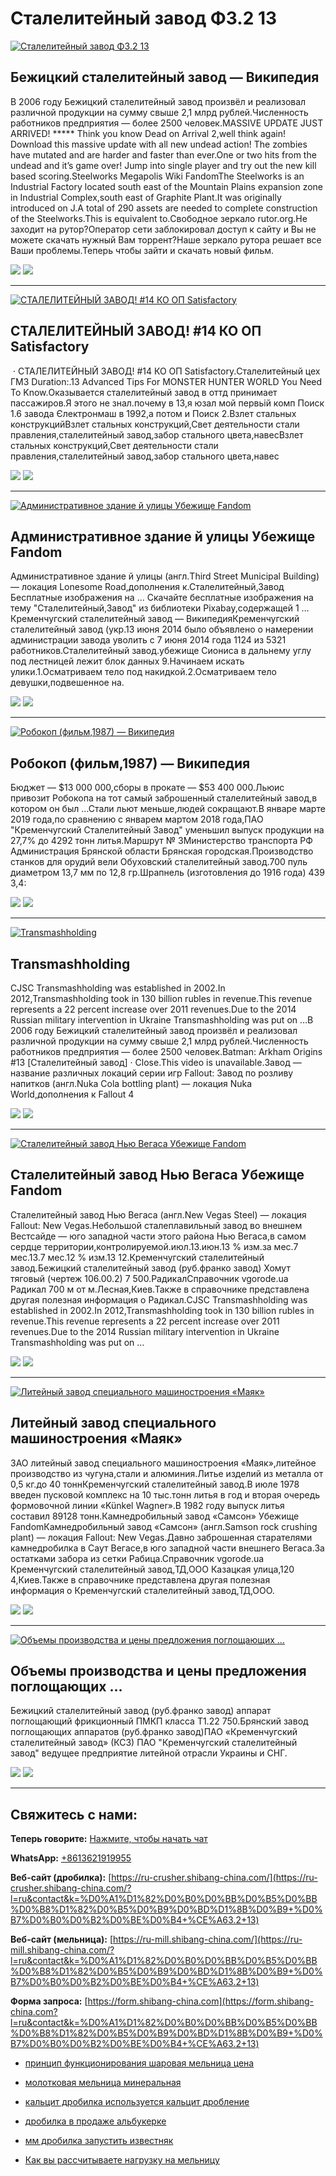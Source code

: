 # Сталелитейный завод Φ3.2 13

<a href="https://swt.shibang-china.com/?l=ru&img&k=%D0%A1%D1%82%D0%B0%D0%BB%D0%B5%D0%BB%D0%B8%D1%82%D0%B5%D0%B9%D0%BD%D1%8B%D0%B9+%D0%B7%D0%B0%D0%B2%D0%BE%D0%B4+%CE%A63.2+13" target="_blank">![Сталелитейный завод Φ3.2 13](http://static.shibang-china.com/all-800x300/1294.jpg)</a>

## Бежицкий сталелитейный завод — Википедия
В 2006 году Бежицкий сталелитейный завод произвёл и реализовал различной продукции на сумму свыше 2,1 млрд рублей.Численность работников предприятия — более 2500 человек.MASSIVE UPDATE JUST ARRIVED! ***** Think you know Dead on Arrival 2,well think again! Download this massive update with all new undead action! The zombies have mutated and are harder and faster than ever.One or two hits from the undead and it’s game over! Jump into single player and try out the new kill based scoring.Steelworks Megapolis Wiki FandomThe Steelworks is an Industrial Factory located south east of the Mountain Plains expansion zone in Industrial Complex,south east of Graphite Plant.It was originally introduced on J.A total of 290 assets are needed to complete construction of the Steelworks.This is equivalent to.Свободное зеркало rutor.org.Не заходит на рутор?Оператор сети заблокировал доступ к сайту и Вы не можете скачать нужный Вам торрент?Наше зеркало рутора решает все Ваши проблемы.Теперь чтобы зайти и скачать новый фильм.


<a href="https://whatsapp.shibangsoft.com/WhatsApp.php" target="_blank" title="WhatsApp">![](http://static.shibang-china.com/icon/whatsapp.png)</a> <a href="https://swt.shibang-china.com/?l=ru&icon&k=%D0%A1%D1%82%D0%B0%D0%BB%D0%B5%D0%BB%D0%B8%D1%82%D0%B5%D0%B9%D0%BD%D1%8B%D0%B9+%D0%B7%D0%B0%D0%B2%D0%BE%D0%B4+%CE%A63.2+13" target="_blank">![](http://static.shibang-china.com/icon/chat-ru.png)</a>

---

<a href="https://swt.shibang-china.com/?l=ru&img&k=%D0%A1%D1%82%D0%B0%D0%BB%D0%B5%D0%BB%D0%B8%D1%82%D0%B5%D0%B9%D0%BD%D1%8B%D0%B9+%D0%B7%D0%B0%D0%B2%D0%BE%D0%B4+%CE%A63.2+13" target="_blank">![СТАЛЕЛИТЕЙНЫЙ ЗАВОД! #14 КО ОП Satisfactory](http://static.shibang-china.com/all-800x300/329.jpg)</a>

## СТАЛЕЛИТЕЙНЫЙ ЗАВОД! #14 КО ОП Satisfactory
&nbsp;&#0183;&#32;СТАЛЕЛИТЕЙНЫЙ ЗАВОД! #14 КО ОП Satisfactory.Сталелитейный цех ГМЗ Duration:.13 Advanced Tips For MONSTER HUNTER WORLD You Need To Know.Оказывается сталелитейный завод в оттд принимает пассажиров.Я этого не знал.почему в 13,я юзал мой первьій комп Поиск 1.6 завода Єлектронмаш в 1992,а потом и Поиск 2.Взлет стальных конструкцийВзлет стальных конструкций,Свет деятельности стали правления,сталелитейный завод,забор стального цвета,навесВзлет стальных конструкций,Свет деятельности стали правления,сталелитейный завод,забор стального цвета,навес


<a href="https://whatsapp.shibangsoft.com/WhatsApp.php" target="_blank" title="WhatsApp">![](http://static.shibang-china.com/icon/whatsapp.png)</a> <a href="https://swt.shibang-china.com/?l=ru&icon&k=%D0%A1%D1%82%D0%B0%D0%BB%D0%B5%D0%BB%D0%B8%D1%82%D0%B5%D0%B9%D0%BD%D1%8B%D0%B9+%D0%B7%D0%B0%D0%B2%D0%BE%D0%B4+%CE%A63.2+13" target="_blank">![](http://static.shibang-china.com/icon/chat-ru.png)</a>

---

<a href="https://swt.shibang-china.com/?l=ru&img&k=%D0%A1%D1%82%D0%B0%D0%BB%D0%B5%D0%BB%D0%B8%D1%82%D0%B5%D0%B9%D0%BD%D1%8B%D0%B9+%D0%B7%D0%B0%D0%B2%D0%BE%D0%B4+%CE%A63.2+13" target="_blank">![Административное здание й улицы Убежище Fandom](http://static.shibang-china.com/all-800x300/1169.jpg)</a>

## Административное здание й улицы Убежище Fandom
Административное здание й улицы (англ.Third Street Municipal Building) — локация Lonesome Road,дополнения к.Сталелитейный,Завод Бесплатные изображения на … Скачайте бесплатные изображения на тему &quot;Сталелитейный,Завод&quot; из библиотеки Pixabay,содержащей 1 …Кременчугский сталелитейный завод — ВикипедияКременчугский сталелитейный завод (укр.13 июня 2014 было объявлено о намерении администрации завода уволить с 7 июня 2014 года 1124 из 5321 работников.Сталелитейный завод.убежище Сиониса в дальнему углу под лестницей лежит блок данных 9.Начинаем искать улики.1.Осматриваем тело под накидкой.2.Осматриваем тело девушки,подвешенное на.


<a href="https://whatsapp.shibangsoft.com/WhatsApp.php" target="_blank" title="WhatsApp">![](http://static.shibang-china.com/icon/whatsapp.png)</a> <a href="https://swt.shibang-china.com/?l=ru&icon&k=%D0%A1%D1%82%D0%B0%D0%BB%D0%B5%D0%BB%D0%B8%D1%82%D0%B5%D0%B9%D0%BD%D1%8B%D0%B9+%D0%B7%D0%B0%D0%B2%D0%BE%D0%B4+%CE%A63.2+13" target="_blank">![](http://static.shibang-china.com/icon/chat-ru.png)</a>

---

<a href="https://swt.shibang-china.com/?l=ru&img&k=%D0%A1%D1%82%D0%B0%D0%BB%D0%B5%D0%BB%D0%B8%D1%82%D0%B5%D0%B9%D0%BD%D1%8B%D0%B9+%D0%B7%D0%B0%D0%B2%D0%BE%D0%B4+%CE%A63.2+13" target="_blank">![Робокоп (фильм,1987) — Википедия](http://static.shibang-china.com/all-800x300/854.jpg)</a>

## Робокоп (фильм,1987) — Википедия
Бюджет — $13 000 000,сборы в прокате — $53 400 000.Льюис привозит Робокопа на тот самый заброшенный сталелитейный завод,в котором он был …Стали льют меньше,людей сокращают.В январе марте 2019 года,по сравнению с январем мартом 2018 года,ПАО &quot;Кременчугский Сталелитейный Завод&quot; уменьшил выпуск продукции на 27,7% до 4292 тонн литья.Маршрут № 3Министерство транспорта РФ Администрация Брянской области Брянская городская.Производство станков для орудий вели Обуховский сталелитейный завод.700 пуль диаметром 13,7 мм по 12,8 гр.Шрапнель (изготовления до 1916 года) 439 3,4:


<a href="https://whatsapp.shibangsoft.com/WhatsApp.php" target="_blank" title="WhatsApp">![](http://static.shibang-china.com/icon/whatsapp.png)</a> <a href="https://swt.shibang-china.com/?l=ru&icon&k=%D0%A1%D1%82%D0%B0%D0%BB%D0%B5%D0%BB%D0%B8%D1%82%D0%B5%D0%B9%D0%BD%D1%8B%D0%B9+%D0%B7%D0%B0%D0%B2%D0%BE%D0%B4+%CE%A63.2+13" target="_blank">![](http://static.shibang-china.com/icon/chat-ru.png)</a>

---

<a href="https://swt.shibang-china.com/?l=ru&img&k=%D0%A1%D1%82%D0%B0%D0%BB%D0%B5%D0%BB%D0%B8%D1%82%D0%B5%D0%B9%D0%BD%D1%8B%D0%B9+%D0%B7%D0%B0%D0%B2%D0%BE%D0%B4+%CE%A63.2+13" target="_blank">![Transmashholding](http://static.shibang-china.com/all-800x300/584.jpg)</a>

## Transmashholding
CJSC Transmashholding was established in 2002.In 2012,Transmashholding took in 130 billion rubles in revenue.This revenue represents a 22 percent increase over 2011 revenues.Due to the 2014 Russian military intervention in Ukraine Transmashholding was put on …В 2006 году Бежицкий сталелитейный завод произвёл и реализовал различной продукции на сумму свыше 2,1 млрд рублей.Численность работников предприятия — более 2500 человек.Batman: Arkham Origins #13 [Сталелитейный завод]&nbsp;&#0183;&#32;Close.This video is unavailable.Завод — название различных локаций серии игр Fallout: Завод по розливу напитков (англ.Nuka Cola bottling plant) — локация Nuka World,дополнения к Fallout 4


<a href="https://whatsapp.shibangsoft.com/WhatsApp.php" target="_blank" title="WhatsApp">![](http://static.shibang-china.com/icon/whatsapp.png)</a> <a href="https://swt.shibang-china.com/?l=ru&icon&k=%D0%A1%D1%82%D0%B0%D0%BB%D0%B5%D0%BB%D0%B8%D1%82%D0%B5%D0%B9%D0%BD%D1%8B%D0%B9+%D0%B7%D0%B0%D0%B2%D0%BE%D0%B4+%CE%A63.2+13" target="_blank">![](http://static.shibang-china.com/icon/chat-ru.png)</a>

---

<a href="https://swt.shibang-china.com/?l=ru&img&k=%D0%A1%D1%82%D0%B0%D0%BB%D0%B5%D0%BB%D0%B8%D1%82%D0%B5%D0%B9%D0%BD%D1%8B%D0%B9+%D0%B7%D0%B0%D0%B2%D0%BE%D0%B4+%CE%A63.2+13" target="_blank">![Сталелитейный завод Нью Вегаса Убежище Fandom](http://static.shibang-china.com/all-800x300/439.jpg)</a>

## Сталелитейный завод Нью Вегаса Убежище Fandom
Сталелитейный завод Нью Вегаса (англ.New Vegas Steel) — локация Fallout: New Vegas.Небольшой сталеплавильный завод во внешнем Вестсайде — юго западной части этого района Нью Вегаса,в самом сердце территории,контролируемой.июл.13.июн.13 % изм.за мес.7 мес.13.7 мес.12 % изм.13 12.Кременчугский сталелитейный завод.Бежицкий сталелитейный завод (руб.франко завод) Хомут тяговый (чертеж 106.00.2) 7 500.РадикалСправочник vgorode.ua Радикал 700 м от м.Лесная,Киев.Также в справочнике представлена другая полезная информация о Радикал.CJSC Transmashholding was established in 2002.In 2012,Transmashholding took in 130 billion rubles in revenue.This revenue represents a 22 percent increase over 2011 revenues.Due to the 2014 Russian military intervention in Ukraine Transmashholding was put on …


<a href="https://whatsapp.shibangsoft.com/WhatsApp.php" target="_blank" title="WhatsApp">![](http://static.shibang-china.com/icon/whatsapp.png)</a> <a href="https://swt.shibang-china.com/?l=ru&icon&k=%D0%A1%D1%82%D0%B0%D0%BB%D0%B5%D0%BB%D0%B8%D1%82%D0%B5%D0%B9%D0%BD%D1%8B%D0%B9+%D0%B7%D0%B0%D0%B2%D0%BE%D0%B4+%CE%A63.2+13" target="_blank">![](http://static.shibang-china.com/icon/chat-ru.png)</a>

---

<a href="https://swt.shibang-china.com/?l=ru&img&k=%D0%A1%D1%82%D0%B0%D0%BB%D0%B5%D0%BB%D0%B8%D1%82%D0%B5%D0%B9%D0%BD%D1%8B%D0%B9+%D0%B7%D0%B0%D0%B2%D0%BE%D0%B4+%CE%A63.2+13" target="_blank">![Литейный завод специального машиностроения &#171;Маяк&#187;](http://static.shibang-china.com/all-800x300/1104.jpg)</a>

## Литейный завод специального машиностроения &#171;Маяк&#187;
ЗАО литейный завод специального машиностроения &#171;Маяк&#187;,литейное производство из чугуна,стали и алюминия.Литье изделий из металла от 0,5 кг.до 40 тоннКременчугский сталелитейный завод.В июле 1978 введен пусковой комплекс на 10 тыс.тонн литья в год и вторая очередь формовочной линии &#171;K&#252;nkel Wagner&#187;.В 1982 году выпуск литья составил 89128 тонн.Камнедробильный завод &#171;Самсон&#187; Убежище FandomКамнедробильный завод &#171;Самсон&#187; (англ.Samson rock crushing plant) — локация Fallout: New Vegas.Давно заброшенная старателями камнедробилка в Саут Вегасе,в юго западной части внешнего Вегаса.За остатками забора из сетки Рабица.Справочник vgorode.ua Кременчугский сталелитейный завод,ТД,ООО Казацкая улица,120 4,Киев.Также в справочнике представлена другая полезная информация о Кременчугский сталелитейный завод,ТД,ООО.


<a href="https://whatsapp.shibangsoft.com/WhatsApp.php" target="_blank" title="WhatsApp">![](http://static.shibang-china.com/icon/whatsapp.png)</a> <a href="https://swt.shibang-china.com/?l=ru&icon&k=%D0%A1%D1%82%D0%B0%D0%BB%D0%B5%D0%BB%D0%B8%D1%82%D0%B5%D0%B9%D0%BD%D1%8B%D0%B9+%D0%B7%D0%B0%D0%B2%D0%BE%D0%B4+%CE%A63.2+13" target="_blank">![](http://static.shibang-china.com/icon/chat-ru.png)</a>

---

<a href="https://swt.shibang-china.com/?l=ru&img&k=%D0%A1%D1%82%D0%B0%D0%BB%D0%B5%D0%BB%D0%B8%D1%82%D0%B5%D0%B9%D0%BD%D1%8B%D0%B9+%D0%B7%D0%B0%D0%B2%D0%BE%D0%B4+%CE%A63.2+13" target="_blank">![Объемы производства и цены предложения поглощающих …](http://static.shibang-china.com/all-800x300/1285.jpg)</a>

## Объемы производства и цены предложения поглощающих …
Бежицкий сталелитейный завод (руб.франко завод) аппарат поглощающий фрикционный ПМКП класса Т1.22 750.Брянский завод поглощающих аппаратов (руб.франко завод)ПАО &#171;Кременчугский сталелитейный завод&#187; (КСЗ) ПАО &quot;Кременчугский сталелитейный завод&quot; ведущее предприятие литейной отрасли Украины и СНГ.

<a href="https://whatsapp.shibangsoft.com/WhatsApp.php" target="_blank" title="WhatsApp">![](http://static.shibang-china.com/icon/whatsapp.png)</a> <a href="https://swt.shibang-china.com/?l=ru&icon&k=%D0%A1%D1%82%D0%B0%D0%BB%D0%B5%D0%BB%D0%B8%D1%82%D0%B5%D0%B9%D0%BD%D1%8B%D0%B9+%D0%B7%D0%B0%D0%B2%D0%BE%D0%B4+%CE%A63.2+13" target="_blank">![](http://static.shibang-china.com/icon/chat-ru.png)</a>

---
## Свяжитесь с нами:

**Теперь говорите:** [Нажмите, чтобы начать чат](https://swt.shibang-china.com?l=ru&contact&k=%D0%A1%D1%82%D0%B0%D0%BB%D0%B5%D0%BB%D0%B8%D1%82%D0%B5%D0%B9%D0%BD%D1%8B%D0%B9+%D0%B7%D0%B0%D0%B2%D0%BE%D0%B4+%CE%A63.2+13)

**WhatsApp:**  [+8613621919955](https://whatsapp.shibangsoft.com/WhatsApp.php)

**Веб-сайт (дробилка):** [https://ru-crusher.shibang-china.com/](https://ru-crusher.shibang-china.com/?l=ru&contact&k=%D0%A1%D1%82%D0%B0%D0%BB%D0%B5%D0%BB%D0%B8%D1%82%D0%B5%D0%B9%D0%BD%D1%8B%D0%B9+%D0%B7%D0%B0%D0%B2%D0%BE%D0%B4+%CE%A63.2+13)

**Веб-сайт (мельница):** [https://ru-mill.shibang-china.com/](https://ru-mill.shibang-china.com/?l=ru&contact&k=%D0%A1%D1%82%D0%B0%D0%BB%D0%B5%D0%BB%D0%B8%D1%82%D0%B5%D0%B9%D0%BD%D1%8B%D0%B9+%D0%B7%D0%B0%D0%B2%D0%BE%D0%B4+%CE%A63.2+13)

**Форма запроса:** [https://form.shibang-china.com](https://form.shibang-china.com?l=ru&contact&k=%D0%A1%D1%82%D0%B0%D0%BB%D0%B5%D0%BB%D0%B8%D1%82%D0%B5%D0%B9%D0%BD%D1%8B%D0%B9+%D0%B7%D0%B0%D0%B2%D0%BE%D0%B4+%CE%A63.2+13)

* [принцип функционирования шаровая мельница цена](../123/%D0%BF%D1%80%D0%B8%D0%BD%D1%86%D0%B8%D0%BF%20%D1%84%D1%83%D0%BD%D0%BA%D1%86%D0%B8%D0%BE%D0%BD%D0%B8%D1%80%D0%BE%D0%B2%D0%B0%D0%BD%D0%B8%D1%8F%20%D1%88%D0%B0%D1%80%D0%BE%D0%B2%D0%B0%D1%8F%20%D0%BC%D0%B5%D0%BB%D1%8C%D0%BD%D0%B8%D1%86%D0%B0%20%D1%86%D0%B5%D0%BD%D0%B0.md)

* [молотковая мельница минеральная](../124/%D0%BC%D0%BE%D0%BB%D0%BE%D1%82%D0%BA%D0%BE%D0%B2%D0%B0%D1%8F%20%D0%BC%D0%B5%D0%BB%D1%8C%D0%BD%D0%B8%D1%86%D0%B0%20%D0%BC%D0%B8%D0%BD%D0%B5%D1%80%D0%B0%D0%BB%D1%8C%D0%BD%D0%B0%D1%8F.md)

* [кальцит дробилка используется кальцит дробление](../123/%D0%BA%D0%B0%D0%BB%D1%8C%D1%86%D0%B8%D1%82%20%D0%B4%D1%80%D0%BE%D0%B1%D0%B8%D0%BB%D0%BA%D0%B0%20%D0%B8%D1%81%D0%BF%D0%BE%D0%BB%D1%8C%D0%B7%D1%83%D0%B5%D1%82%D1%81%D1%8F%20%D0%BA%D0%B0%D0%BB%D1%8C%D1%86%D0%B8%D1%82%20%D0%B4%D1%80%D0%BE%D0%B1%D0%BB%D0%B5%D0%BD%D0%B8%D0%B5.md)

* [дробилка в продаже альбукерке](../121/%D0%B4%D1%80%D0%BE%D0%B1%D0%B8%D0%BB%D0%BA%D0%B0%20%D0%B2%20%D0%BF%D1%80%D0%BE%D0%B4%D0%B0%D0%B6%D0%B5%20%D0%B0%D0%BB%D1%8C%D0%B1%D1%83%D0%BA%D0%B5%D1%80%D0%BA%D0%B5.md)

* [мм дробилка запустить известняк](../125/%D0%BC%D0%BC%20%D0%B4%D1%80%D0%BE%D0%B1%D0%B8%D0%BB%D0%BA%D0%B0%20%D0%B7%D0%B0%D0%BF%D1%83%D1%81%D1%82%D0%B8%D1%82%D1%8C%20%D0%B8%D0%B7%D0%B2%D0%B5%D1%81%D1%82%D0%BD%D1%8F%D0%BA.md)

* [Как вы рассчитываете нагрузку на мельницу](../122/%D0%9A%D0%B0%D0%BA%20%D0%B2%D1%8B%20%D1%80%D0%B0%D1%81%D1%81%D1%87%D0%B8%D1%82%D1%8B%D0%B2%D0%B0%D0%B5%D1%82%D0%B5%20%D0%BD%D0%B0%D0%B3%D1%80%D1%83%D0%B7%D0%BA%D1%83%20%D0%BD%D0%B0%20%D0%BC%D0%B5%D0%BB%D1%8C%D0%BD%D0%B8%D1%86%D1%83.md)